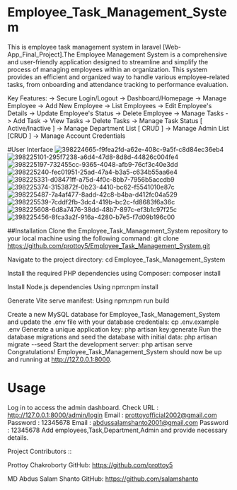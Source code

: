 # Employee_Task_Management_System
This is employee task management system in laravel [Web-App_Final_Project].The Employee Management System is a comprehensive and user-friendly application designed to streamline and simplify the process of managing employees within an organization. This system provides an efficient and organized way to handle various employee-related tasks, from onboarding and attendance tracking to performance evaluation.

Key Features:
-> Secure Login/Logout -> Dashboard/Homepage -> Manage Employee -> Add New Employee -> List Employees -> Edit Employee's Details -> Update Employee's Status -> Delete Employee -> Manage Tasks -> Add Task -> View Tasks -> Delete Tasks -> Manage Task Status [ Active/Inactive ] -> Manage Department List [ CRUD ] -> Manage Admin List [CRUD ] -> Manage Account Credentials

#User Interface
![398224665-f9fea2fd-a62e-408c-9a5f-c8d84ec36eb4](https://github.com/user-attachments/assets/dc183d7b-b87e-48c9-a71e-b60466e542e9)
![398225101-295f7238-a6d4-47d8-8d8d-44826c004fe4](https://github.com/user-attachments/assets/14be26cc-820f-40d4-b105-deda764eb320)
![398225197-732455cc-9365-4048-afb9-76cf3c40e3dd](https://github.com/user-attachments/assets/999f84b8-f8c2-46b6-9d5c-7e44dd0b26d8)
![398225240-fec01951-25ad-47a4-b3a5-c634b55aa6e4](https://github.com/user-attachments/assets/feedc055-9ba2-4b26-b565-ede017120211)
![398225331-d08471ff-a75d-4f0c-8bb7-7956b5accdb9](https://github.com/user-attachments/assets/8f677fb6-94a0-4875-9e5d-d7fadc9f895c)
![398225374-3153872f-0b23-4410-bc62-f5541010e87c](https://github.com/user-attachments/assets/c7502d62-a95c-47c1-a078-82f0a946fc33)
![398225487-7a4af477-8add-42c8-b4ba-d412fc04a529](https://github.com/user-attachments/assets/c9947f60-9924-4978-9ea9-0f97572cd918)
![398225539-7cddf2fb-3dc4-419b-bc2c-fd8683f6a36c](https://github.com/user-attachments/assets/75394905-44f6-4630-b7c4-45d03b13e3ac)
![398225608-6d8a7476-38dd-48b7-897c-ef3b1c97f25c](https://github.com/user-attachments/assets/f6d6aeb9-ed1c-4366-93ae-8e0e415eb26d)
![398225456-8fca3a2f-916a-4280-b7e5-f7d09b196c00](https://github.com/user-attachments/assets/6d4d305d-7365-468d-ac4f-7565ea181a05)

##Installation Clone the Employee_Task_Management_System repository to your local machine using the following command: git clone https://github.com/prottoy5/Employee_Task_Management_System.git

Navigate to the project directory: cd Employee_Task_Management_System

Install the required PHP dependencies using Composer: composer install

Install Node.js dependencies Using npm:npm install

Generate Vite serve manifest: Using npm:npm run build

Create a new MySQL database for Employee_Task_Management_System and update the .env file with your database credentials: cp .env.example .env Generate a unique application key: php artisan key:generate Run the database migrations and seed the database with initial data: php artisan migrate --seed Start the development server: php artisan serve Congratulations! Employee_Task_Management_System should now be up and running at http://127.0.0.1:8000.

# Usage
Log in to access the admin dashboard. Check URL : http://127.0.0.1:8000/admin/login Email : prottoyofficial2002@gmail.com Password : 12345678 Email : abdussalamshanto2001@gmail.com Password : 12345678 Add employees,Task,Department,Admin and provide necessary details.

Project Contributors ::

Prottoy Chakroborty GitHub: https://github.com/prottoy5

MD Abdus Salam Shanto GitHub: https://github.com/salamshanto
